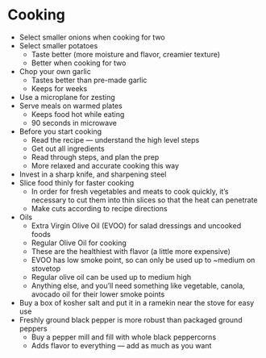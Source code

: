 # Cooking

- Select smaller onions when cooking for two
- Select smaller potatoes
  - Taste better (more moisture and flavor, creamier texture)
  - Better when cooking for two
- Chop your own garlic
  - Tastes better than pre-made garlic
  - Keeps for weeks
- Use a microplane for zesting
- Serve meals on warmed plates
  - Keeps food hot while eating
  - 90 seconds in microwave
- Before you start cooking
  - Read the recipe — understand the high level steps
  - Get out all ingredients
  - Read through steps, and plan the prep
  - More relaxed and accurate cooking this way
- Invest in a sharp knife, and sharpening steel
- Slice food thinly for faster cooking
  - In order for fresh vegetables and meats to cook quickly, it’s necessary to cut them into thin slices so that the heat can penetrate
  - Make cuts according to recipe directions
- Oils
  - Extra Virgin Olive Oil (EVOO) for salad dressings and uncooked foods
  - Regular Olive Oil for cooking
  - These are the healthiest with flavor (a little more expensive)
  - EVOO has low smoke point, so can only be used up to ~medium on stovetop
  - Regular olive oil can be used up to medium high
  - Anything else, and you’ll need something like vegetable, canola, avocado oil for their lower smoke points
- Buy a box of kosher salt and put it in a ramekin near the stove for easy use
- Freshly ground black pepper is more robust than packaged ground peppers
  - Buy a pepper mill and fill with whole black peppercorns
  - Adds flavor to everything — add as much as you want
